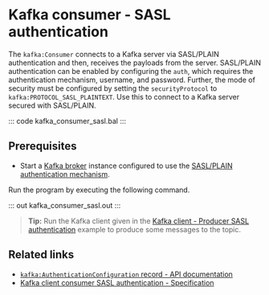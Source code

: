 # Kafka consumer - SASL authentication

The `kafka:Consumer` connects to a Kafka server via SASL/PLAIN authentication and then, receives the payloads from the server. SASL/PLAIN authentication can be enabled by configuring the `auth`, which requires the authentication mechanism, username, and password. Further, the mode of security must be configured by setting the `securityProtocol` to `kafka:PROTOCOL_SASL_PLAINTEXT`. Use this to connect to a Kafka server secured with SASL/PLAIN.

::: code kafka_consumer_sasl.bal :::

## Prerequisites
- Start a [Kafka broker](https://kafka.apache.org/quickstart) instance configured to use the [SASL/PLAIN authentication mechanism](https://docs.confluent.io/platform/current/kafka/authentication_sasl/authentication_sasl_plain.html#sasl-plain-overview).

Run the program by executing the following command.

::: out kafka_consumer_sasl.out :::

>**Tip:** Run the Kafka client given in the [Kafka client - Producer SASL authentication](/learn/by-example/kafka-client-producer-sasl) example to produce some messages to the topic.

## Related links
- [`kafka:AuthenticationConfiguration` record - API documentation](https://lib.ballerina.io/ballerinax/kafka/latest/records/AuthenticationConfiguration)
- [Kafka client consumer SASL authentication - Specification](https://github.com/ballerina-platform/module-ballerinax-kafka/blob/master/docs/spec/spec.md#4212-secure-client)
